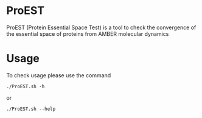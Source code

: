 # ProEST
ProEST (Protein Essential Space Test) is a tool to check the convergence of the essential space of proteins from AMBER molecular dynamics

# Usage
To check usage please use the command 
```
./ProEST.sh -h
```
or 
```
./ProEST.sh --help
```



